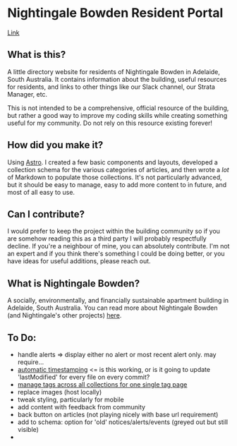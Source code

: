 # Nightingale Bowden Resident Portal

[Link](https://sxxb.github.io/nightingale-bowden-portal/)

## What is this?

A little directory website for residents of Nightingale Bowden in Adelaide, South Australia. It contains information about the building, useful resources for residents, and links to other things like our Slack channel, our Strata Manager, etc.

This is not intended to be a comprehensive, official resource of the building, but rather a good way to improve my coding skills while creating something useful for my community. Do not rely on this resource existing forever!

## How did you make it?

Using [Astro](https://astro.build). I created a few basic components and layouts, developed a collection schema for the various categories of articles, and then wrote a *lot* of Markdown to populate those collections. It's not particularly advanced, but it should be easy to manage, easy to add more content to in future, and most of all easy to use.

## Can I contribute?

I would prefer to keep the project within the building community so if you are somehow reading this as a third party I will probably respectfully decline. If you're a neighbour of mine, you can absolutely contribute. I'm not an expert and if you think there's something I could be doing better, or you have ideas for useful additions, please reach out.

## What is Nightingale Bowden?
A socially, environmentally, and financially sustainable apartment building in Adelaide, South Australia. You can read more about Nightingale Bowden (and Nightingale's other projects) [here](https://www.nightingalehousing.org/project/nightingale-bowden).

## To Do:

- handle alerts => display either no alert or most recent alert only. may require...
- [automatic timestamping](https://docs.astro.build/en/recipes/modified-time/) <= is this working, or is it going to update 'lastModified' for every file on every commit?
- [manage tags across all collections for one single tag page](https://stackoverflow.com/questions/77525579/how-to-retrieve-all-content-with-getcollection)
- replace images (host locally)
- tweak styling, particularly for mobile
- add content with feedback from community
- back button on articles (not playing nicely with base url requirement)
- add to schema: option for 'old' notices/alerts/events (greyed out but still visible)
- 


